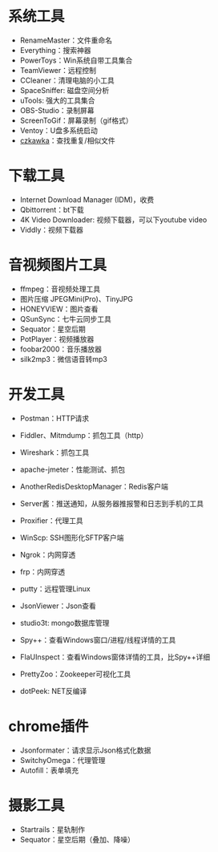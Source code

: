 # 系统工具
- RenameMaster：文件重命名
- Everything：搜索神器
- PowerToys：Win系统自带工具集合
- TeamViewer：远程控制
- CCleaner：清理电脑的小工具
- SpaceSniffer: 磁盘空间分析
- uTools: 强大的工具集合
- OBS-Studio：录制屏幕
- ScreenToGif：屏幕录制（gif格式）
- Ventoy：U盘多系统启动
- [czkawka](https://github.com/qarmin/czkawka)：查找重复/相似文件

# 下载工具
- Internet Download Manager (IDM)，收费
- Qbittorrent：bt下载
- 4K Video Downloader: 视频下载器，可以下youtube video
- Viddly：视频下载器


# 音视频图片工具
- ffmpeg：音视频处理工具
- 图片压缩 JPEGMini(Pro)、TinyJPG
- HONEYVIEW：图片查看
- QSunSync：七牛云同步工具
- Sequator：星空后期
- PotPlayer：视频播放器
- foobar2000：音乐播放器
- silk2mp3：微信语音转mp3


# 开发工具
- Postman：HTTP请求
- Fiddler、Mitmdump：抓包工具（http）
- Wireshark：抓包工具
- apache-jmeter：性能测试、抓包
- AnotherRedisDesktopManager：Redis客户端
- Server酱：推送通知，从服务器推报警和日志到手机的工具
- Proxifier：代理工具
- WinScp: SSH图形化SFTP客户端
- Ngrok：内网穿透
- frp：内网穿透
- putty：远程管理Linux
- JsonViewer：Json查看
- studio3t: mongo数据库管理
- Spy++：查看Windows窗口/进程/线程详情的工具
- FlaUInspect：查看Windows窗体详情的工具，比Spy++详细
- PrettyZoo：Zookeeper可视化工具

- dotPeek: NET反编译


# chrome插件
- Jsonformater：请求显示Json格式化数据
- SwitchyOmega：代理管理
- Autofill：表单填充

# 摄影工具
- Startrails：星轨制作
- Sequator：星空后期（叠加、降噪）